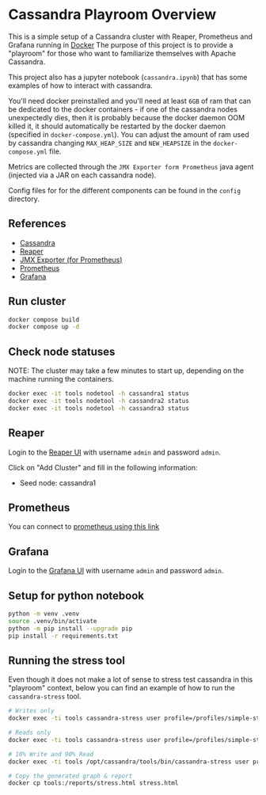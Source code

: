 # Cassandra Playroom Overview

This is a simple setup of a Cassandra cluster with Reaper, Prometheus
and Grafana running in [Docker](https://www.docker.com/) The purpose
of this project is to provide a "playroom" for those who want to
familiarize themselves with Apache Cassandra.

This project also has a jupyter notebook (`cassandra.ipynb`) that
has some examples of how to interact with cassandra.

You'll need docker preinstalled and you'll need at least `6GB` of
ram that can be dedicated to the docker containers - if one of the
cassandra nodes unexpectedly dies, then it is probably because the
docker daemon OOM killed it, it should automatically be restarted
by the docker daemon (specified in `docker-compose.yml`). You can
adjust the amount of ram used by cassandra changing `MAX_HEAP_SIZE`
and `NEW_HEAPSIZE` in the `docker-compose.yml` file.

Metrics are collected through the `JMX Exporter form Prometheus` java agent
(injected via a JAR on each cassandra node).

Config files for for the different components can be found in the `config`
directory.

## References

- [Cassandra](https://cassandra.apache.org/doc/4.1/index.html)
- [Reaper](https://github.com/thelastpickle/cassandra-reaper/tree/master)
- [JMX Exporter (for Prometheus)](https://github.com/prometheus/jmx_exporter/blob/main/docs/README.md)
- [Prometheus](https://prometheus.io/)
- [Grafana](https://grafana.com/)

## Run cluster

```bash
docker compose build
docker compose up -d
```

## Check node statuses

NOTE: The cluster may take a few minutes to start up, depending on the machine
running the containers.

```bash
docker exec -it tools nodetool -h cassandra1 status
docker exec -it tools nodetool -h cassandra2 status
docker exec -it tools nodetool -h cassandra3 status
```

## Reaper

Login to the [Reaper UI](http://localhost:8080/webui/) with username `admin` and password `admin`.

Click on "Add Cluster" and fill in the following information:

- Seed node: cassandra1

## Prometheus

You can connect to [prometheus using this link](http://localhost:9090/)

## Grafana

Login to the [Grafana UI](http://localhost:3000/) with username `admin` and
password `admin`.

## Setup for python notebook

```bash
python -m venv .venv
source .venv/bin/activate
python -m pip install --upgrade pip
pip install -r requirements.txt
```

## Running the stress tool

Even though it does not make a lot of sense to stress test cassandra
in this "playroom" context, below you can find an example of how to run
the `cassandra-stress` tool.

```bash
# Writes only
docker exec -ti tools cassandra-stress user profile=/profiles/simple-stress.yaml ops\(insert=1\) -node cassandra1,cassandra2,cassandra3 -rate threads=8 -graph file=/reports/stress.html title=PlayroomStress revision=insert_run1

# Reads only
docker exec -ti tools cassandra-stress user profile=/profiles/simple-stress.yaml ops\(simple1=1\) -node cassandra1,cassandra2,cassandra3 -rate threads=8 -graph file=/tmp/stress.html title=PlayroomStress revision=read_run1

# 10% Write and 90% Read
docker exec -ti tools /opt/cassandra/tools/bin/cassandra-stress user profile=/profiles/simple-stress.yaml ops\(insert=1,simple1=9\) -node cassandra1,cassandra2,cassandra3 -rate threads=8 -graph file=/reports/stress.html title=PlayroomStress revision=rw_run1

# Copy the generated graph & report
docker cp tools:/reports/stress.html stress.html
```
